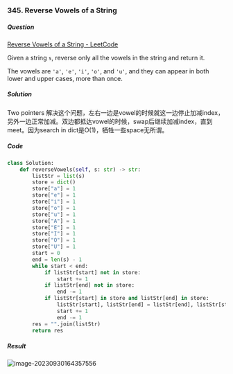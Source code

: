 ### 345. Reverse Vowels of a String

##### Question

[Reverse Vowels of a String - LeetCode](https://leetcode.com/problems/reverse-vowels-of-a-string/)

Given a string `s`, reverse only all the vowels in the string and return it.

The vowels are `'a'`, `'e'`, `'i'`, `'o'`, and `'u'`, and they can appear in both lower and upper cases, more than once.



##### Solution

Two pointers 解决这个问题，左右一边是vowel的时候就这一边停止加减index，另外一边正常加减。双边都抵达vowel的时候，swap后继续加减index，直到meet。因为search in dict是O(1)，牺牲一些space无所谓。



##### Code

```python
class Solution:
    def reverseVowels(self, s: str) -> str:
        listStr = list(s)
        store = dict()
        store["a"] = 1
        store["e"] = 1
        store["i"] = 1
        store["o"] = 1
        store["u"] = 1
        store["A"] = 1
        store["E"] = 1
        store["I"] = 1
        store["O"] = 1
        store["U"] = 1
        start = 0
        end = len(s) - 1
        while start < end:
            if listStr[start] not in store:
                start += 1
            if listStr[end] not in store:
                end -= 1
            if listStr[start] in store and listStr[end] in store:
                listStr[start], listStr[end] = listStr[end], listStr[start]
                start += 1
                end -= 1
        res = "".join(listStr)
        return res
```



##### Result

![image-20230930164357556](D:\CS\Algorithm\Algorithm-Notes\Pictures\image-20230930164357556.png)